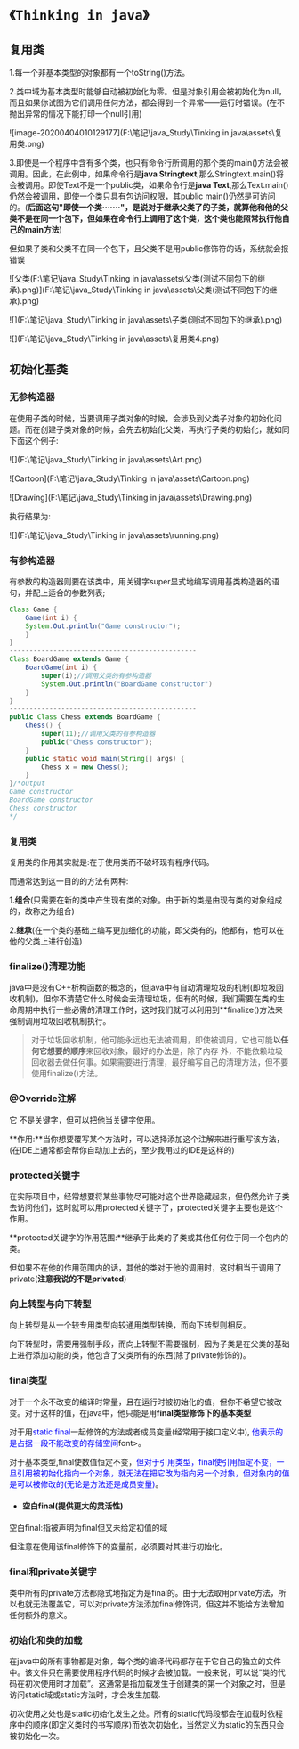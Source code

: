 # `《Thinking in java》`

## 复用类

1.每一个非基本类型的对象都有一个toString()方法。

2.类中域为基本类型时能够自动被初始化为零。但是对象引用会被初始化为null，而且如果你试图为它们调用任何方法，都会得到一个异常——运行时错误。(在不抛出异常的情况下能打印一个null引用)

![image-20200404010129177](F:\笔记\java_Study\Tinking in java\assets\复用类.png)



3.即使是一个程序中含有多个类，也只有命令行所调用的那个类的main()方法会被调用。因此，在此例中，如果命令行是**java Stringtext**,那么Stringtext.main()将会被调用。即使Text不是一个public类，如果命令行是**java Text**,那么Text.main()仍然会被调用，即使一个类只具有包访问权限，其public main()仍然是可访问的。(**后面这句"即使一个类·······"，是说对于继承父类了的子类，就算他和他的父类不是在同一个包下，但如果在命令行上调用了这个类，这个类也能照常执行他自己的main方法**)

但如果子类和父类不在同一个包下，且父类不是用public修饰符的话，系统就会报错误

![父类(F:\笔记\java_Study\Tinking in java\assets\父类(测试不同包下的继承).png)](F:\笔记\java_Study\Tinking in java\assets\父类(测试不同包下的继承).png)

![](F:\笔记\java_Study\Tinking in java\assets\子类(测试不同包下的继承).png)

![](F:\笔记\java_Study\Tinking in java\assets\复用类4.png)

## 初始化基类

### 无参构造器

在使用子类的时候，当要调用子类对象的时候，会涉及到父类子对象的初始化问题。而在创建子类对象的时候，会先去初始化父类，再执行子类的初始化，就如同下面这个例子:

![](F:\笔记\java_Study\Tinking in java\assets\Art.png)

![Cartoon](F:\笔记\java_Study\Tinking in java\assets\Cartoon.png)

![Drawing](F:\笔记\java_Study\Tinking in java\assets\Drawing.png)

执行结果为:

![](F:\笔记\java_Study\Tinking in java\assets\running.png)

### 有参构造器

有参数的构造器则要在该类中，用关键字super显式地编写调用基类构造器的语句，并配上适合的参数列表;

```java
Class Game {
	Game(int i) {
	System.Out.println("Game constructor");
	}
}
-----------------------------------------------
Class BoardGame extends Game {
    BoardGame(int i) {
        super(i);//调用父类的有参构造器
        System.Out.println("BoardGame constructor")
    }
}
-----------------------------------------------
public Class Chess extends BoardGame {
    Chess() {
        super(11);//调用父类的有参构造器
        public("Chess constructor");
    }
    public static void main(String[] args) {
        Chess x = new Chess();
    }
}/*output
Game constructor
BoardGame constructor
Chess constructor
*/

```

### 复用类

复用类的作用其实就是:在于使用类而不破坏现有程序代码。

而通常达到这一目的的方法有两种:

1.**组合**(只需要在新的类中产生现有类的对象。由于新的类是由现有类的对象组成的，故称之为组合)

2.**继承**(在一个类的基础上编写更加细化的功能，即父类有的，他都有，他可以在他的父类上进行创造)







### finalize()清理功能

java中是没有C++析构函数的概念的，但java中有自动清理垃圾的机制(即垃圾回收机制)，但你不清楚它什么时候会去清理垃圾，但有的时候，我们需要在类的生命周期中执行一些必需的清理工作时，这时我们就可以利用到**finalize()方法来强制调用垃圾回收机制执行。

> 对于垃圾回收机制，他可能永远也无法被调用，即使被调用，它也可能**以任何它想要的顺序**来回收对象，最好的办法是，除了内存 外，不能依赖垃圾回收器去做任何事。如果需要进行清理，最好编写自己的清理方法，但不要使用finalize()方法。

### @Override注解

它 不是关键字，但可以把他当关键字使用。

**作用:**当你想要覆写某个方法时，可以选择添加这个注解来进行重写该方法，(在IDE上通常都会帮你自动加上去的，至少我用过的IDE是这样的)

### protected关键字

在实际项目中，经常想要将某些事物尽可能对这个世界隐藏起来，但仍然允许子类去访问他们，这时就可以用protected关键字了，protected关键字主要也是这个作用。

**protected关键字的作用范围:**继承于此类的子类或其他任何位于同一个包内的类。

但如果不在他的作用范围内的话，其他的类对于他的调用时，这时相当于调用了private(**注意我说的不是privated**)

### 向上转型与向下转型

向上转型是从一个较专用类型向较通用类型转换，而向下转型则相反。

向下转型时，需要用强制手段，而向上转型不需要强制，因为子类是在父类的基础上进行添加功能的类，他包含了父类所有的东西(除了private修饰的)。



### final类型

对于一个永不改变的编译时常量，且在运行时被初始化的值，但你不希望它被改变。对于这样的值，在java中，他只能是用**final类型修饰下的基本类型**

对于用<font color=#0000FF>static final</font>一起修饰的方法或者成员变量(经常用于接口定义中), <font color=#0000FF>他表示的是占据一段不能改变的存储空间</font>font>。

对于基本类型,final使数值恒定不变，<font color=#0000FF >但对于引用类型，final使引用恒定不变，一旦引用被初始化指向一个对象，就无法在把它改为指向另一个对象，但对象内的值是可以被修改的(无论是方法还是成员变量)</font>。

- #### 空白final(提供更大的灵活性)

空白final:指被声明为final但又未给定初值的域

但注意在使用该final修饰下的变量前，必须要对其进行初始化。

### final和private关键字

类中所有的private方法都隐式地指定为是final的。由于无法取用private方法，所以也就无法覆盖它，可以对private方法添加final修饰词，但这并不能给方法增加任何额外的意义。

### 初始化和类的加载

在java中的所有事物都是对象，每个类的编译代码都存在于它自己的独立的文件中。该文件只在需要使用程序代码的时候才会被加载。一般来说，可以说“类的代码在初次使用时才加载”。这通常是指加载发生于创建类的第一个对象之时，但是访问static域或static方法时，才会发生加载.

​	初次使用之处也是static初始化发生之处。所有的static代码段都会在加载时依程序中的顺序(即定义类时的书写顺序)而依次初始化，当然定义为static的东西只会被初始化一次。